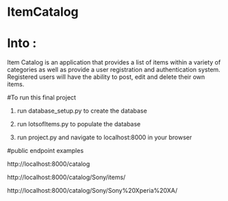 # ItemCatalog
# Into :
Item Catalog is an application that provides a list of items within a variety of categories as well as provide a user registration and
authentication system. Registered users will have the ability to post, edit and delete their own items.

#To run this final project

1. run database_setup.py to create the database

2. run lotsofItems.py to populate the database

3. run project.py and navigate to localhost:8000 in your browser

#public endpoint examples

http://localhost:8000/catalog

http://localhost:8000/catalog/Sony/items/

http://localhost:8000/catalog/Sony/Sony%20Xperia%20XA/

